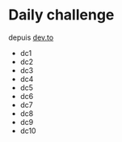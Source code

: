 # Daily challenge 

depuis [dev.to](https://dev.to/thepracticaldev/daily-challenge-1-string-peeler-4nep?signin=true)

* dc1
* dc2
* dc3
* dc4
* dc5
* dc6
* dc7
* dc8
* dc9
* dc10